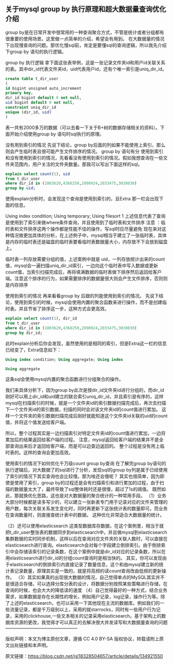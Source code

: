 ## 关于mysql group by 执行原理和超大数据量查询优化介绍
group by是在日常开发中很常用的一种查询聚合方式，不管是统计或者分组都有很重要的使用场景。这里做一点简单的介绍，希望会有用到。
在大数据量的情况下出现慢查询的问题。那优化慢sql前，肯定是要懂sql的查询逻辑，所以我先介绍下group by 语句的执行逻辑。

group by 执行逻辑
拿下面这张表举例，这是一张记录文件夹id和用户id关联关系的表。其中dir_id代表文件夹id，uid代表用户id，还有个唯一索引是uniq_dir_id。

```sql
create table t_dir_user
(
id bigint unsigned auto_increment
primary key,
dir_id bigint default 0 not null,
uid bigint default 0 not null,
constraint uniq_dir_id
unique (dir_id, uid)
)
```

表一共有2000多万的数据（可以去看一下关于B+树的数据存储相关的资料）。下面开始介绍使用group by 语句时sql执行的原理。

没有用到索引的情况
先说下结论，group by后面的列如果不能使用上索引，那么则会产生临时表且很可能产生文件排序的情况。
group by 语句有分 使用到索引和没有使用到索引的情况，先看看没有使用到索引的情况。假如我想查询在一些文件夹范围内，用户关注的文件夹数量。那我可以写出下面这样的sql。
```sql
explain select count(1), uid  
from t_dir_user  
where dir_id in (1803620,4368250,2890924,2033475,3038030)  
group by uid;
```

使用explain分析时，会发现这个查询是使用到索引的，且Extra 那一栏会出现下面的信息。

Using index condition; Using temporary; Using filesort
1
上述信息代表了查询是使用到了索引来做where条件查询，并且使用到了临时表和文件排序
注意 ：临时表和文件排序这两个操作都是性能不佳的操作，写sql时应尽量避免
现在来对这种情况做更加具体的分析，在上述例子中，mysql相当于建立了一张临时表，具体是内存的临时表还是磁盘的临时表要看临时表数据量大小，内存放不下会放到磁盘上。

临时表一列存放需要分组的值，上述案例中就是 uid，一列存放统计出来的count值，mysql会一遍扫描uniq_dir_id索引，一边向这个临时表中写入数据或更新count值，当索引扫描完成后，再将填满数据的临时表做下排序然后返回给客户端。注意这个排序的行为，如果需要排序的数据量很大则会产生文件排序，否则则是内存排序

使用到索引的情况
再来看看group by 后跟的列能使用到索引的情况。
先说下结论，使用到索引的时候，mysql会使用内置的聚合函数来进行操作，而不是创建临时表。并且节省了排序这一步，这种方式会更高效。
```sql
explain select count(1), dir_id  
from t_dir_user  
where dir_id in (1803620,4368250,2890924,2033475,3038030)  
group by dir_id;
```

此时explain分析后你会发现，虽然使用的是相同的索引，但是Extra这一栏的信息已经变了，Extra信息如下：
```sql
Using index condition; Using aggregate; Using index

Using aggregate 
```

这条sql会使用mysql内置的聚合函数进行分组聚合的操作。

我们来具体分析下，因为group by此次是按dir_id文件夹id进行分组的，而dir_id刚好可以用上dir_id和uid建立的联合索引uniq_dir_id，并且索引是有序的，这样mysql在扫描索引的时候，就是一个文件夹id的索引数据扫描完成后，再次去扫描下一个文件夹id的索引数据，扫描的同时会对该文件夹id的count值进行累加。 这样一个文件夹的索引数据扫描完成后刚好就能知道这个文件夹id关联的uid的count值，并将这个值发送给客户端。

所以，整个过程其实是一边扫描索引对特定文件夹id的count值进行累加，一边将累加后的结果返回给客户端的过程。
注意，mysql返回给客户端的结果并不是全部查询出来后才返回给客户端，而是可以边查边返回的。
整个过程是没有用上临时表的。这样的查询会更加高效。

使用索引的情况下如何优化千万级count group by查询
在了解完group by语句的执行逻辑后，对大数据了的sql进行了分析，发现sql的group by列是属于已经使用了索引的情况下其实查询也会比较慢。那为啥还会慢呢？
其实也很简单，因为即使是使用了索引，group by的过程还是会有扫描索引和进行累加的过程，由于扫描的数据量太大了，最终导致了sql整体耗时还是很慢，超过了1s的阈值。
既然如此，那就换优化思路，这也是对大数据量的聚合统计的一种常用手段。 （1）业务大部分时候都是读多写少的，可以建立一张新表专门用于记录对应的文件夹管理的用户数，每次关联关系发生变化时，同时再更新下这张统计表的数量即可。而业务在查询数量时，则直接查统计表中的数据。 这种优化非常适合大数据量的统计。

（2）还可以使用elasticsearch 这类型数据库存数据，在这个案例里，相当于就把t_dir_user整张表的数据同步到elasticsearch中，并且做mysql到elasticsearch集群数据的实时同步机制，这样以后在查询对应文件夹的关联人数时，可以直接在elasticsearch进行查询。elasticsearch会对每个字段建立倒排索引。由于倒排索引中会存储该索引的记录条数，在这个案例中就是dir_id对应的记录条数，所以在用elasticsearch进行dir_id的分组count查询时是相当快的。
其实，你可以发现由于elasticsearch的倒排索引内直接记录了数量信息，这个和由mysql建立新的统计表记录数量，原理其实是一致的，就是将高频的读count查询改由低频的更新操作。
（3）其实如果真的出现很大数据的情况，自己觉得单点的MySQL其实并不是很适合存储，可以选择分库分表的设计，将数据分别按照某些策略进行存储，在查询的时候，也会大大的降低读的速度
（4）自己觉得最好的一种方式，结合业务需求，如果数据是存在长期性的增长，例如用户记录，log记录，操作行为等。除了上述的elasticsearch，也可以采用一下其他现在主流的数据库。例如我们的一些流量记录，都是千万级别以上，采用的就starrocks，同时有一些用户行为记录，采用的clickhouse,一些文本相关的记录采用elasticsearch。基于架构上的数据库资源的更改，我觉得才可以真正的去解决很大并发读写和大数据量查询的问题
————————————————

版权声明：本文为博主原创文章，遵循 CC 4.0 BY-SA 版权协议，转载请附上原文出处链接和本声明。
                        
原文链接：https://blog.csdn.net/jsl18328504657/article/details/134921550